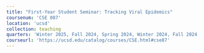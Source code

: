 ```yaml
---
title: "First-Year Student Seminar: Tracking Viral Epidemics"
coursenum: 'CSE 087'
location: 'ucsd'
collection: teaching
quarters: 'Winter 2025, Fall 2024, Spring 2024, Winter 2024, Fall 2024, Spring 2023, Fall 2022, Spring 2022, <a href="https://youtube.com/playlist?list=PLM_KIlU0WoXnwrBO8xGcw8IVo7mVrcBgF" target="_blank">Winter 2022</a>, <a href="https://www.youtube.com/playlist?list=PLM_KIlU0WoXkR_MKrUDQPtKR2DNGAxaoi" target="_blank">Fall 2021</a>, <a href="https://www.youtube.com/playlist?list=PLM_KIlU0WoXkupibs9xQAPFy3jTp0n5Wm" target="_blank">Spring 2021</a>'
courseurl: 'https://ucsd.edu/catalog/courses/CSE.html#cse87'
---
```

